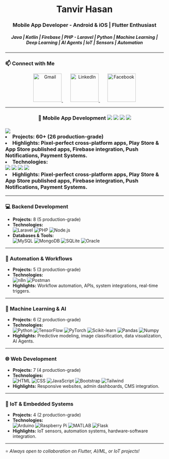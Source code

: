 <h1 align="center">Tanvir Hasan</h1> <h3 align="center">Mobile App Developer - Android & iOS | Flutter Enthusiast </h3> <h5 align="center">Java | Kotlin | Firebase | PHP - Laravel | Python | Machine Learning | Deep Learning | AI Agents | IoT | Sensors | Automation </h5> 

--- 



### 📫 Connect with Me 
<p align="center"> <a href="mailto:tanvirhasanemn@gmail.com"> <img src="https://img.icons8.com/fluency/48/gmail-new.png" alt="Gmail" height="90"/> </a> &nbsp;&nbsp;&nbsp;&nbsp;&nbsp; <a href="https://www.linkedin.com/in/tanvirhasanemn/"> <img src="https://img.icons8.com/color/48/linkedin.png" alt="LinkedIn" height="90"/> </a> &nbsp;&nbsp;&nbsp;&nbsp;&nbsp; <a href="https://www.facebook.com/tanvirhasan.emn/"> <img src="https://img.icons8.com/color/48/facebook-new.png" alt="Facebook" height="90"/> </a> </p>


---

<!-- Example: Mobile App Development -->
<h3 align="center">📱 Mobile App Development  
    <img src="https://img.shields.io/badge/-Flutter-02569B?logo=flutter&logoColor=white">
    <img src="https://img.shields.io/badge/-Kotlin-7F52FF?logo=kotlin&logoColor=white">
    <img src="https://img.shields.io/badge/-Java-007396?logo=java&logoColor=white">
    <img src="https://img.shields.io/badge/-Swift-FA7343?logo=swift&logoColor=white">
  </h3>


   <h3> <img src="https://img.shields.io/badge/-Flutter-02569B?logo=flutter&logoColor=white"</h3>
  <li><strong>Projects:</strong> 60+ (26 production-grade)</li>
  <li><strong>Highlights:</strong> Pixel-perfect cross-platform apps, Play Store & App Store published apps, Firebase integration, Push Notifications, Payment Systems.</li>
  <li><strong>Technologies:</strong><br>
    <img src="https://img.shields.io/badge/-Flutter-02569B?logo=flutter&logoColor=white">
    <img src="https://img.shields.io/badge/-Kotlin-7F52FF?logo=kotlin&logoColor=white">
    <img src="https://img.shields.io/badge/-Java-007396?logo=java&logoColor=white">
    <img src="https://img.shields.io/badge/-Swift-FA7343?logo=swift&logoColor=white">
  </li>
  <li><strong>Highlights:</strong> Pixel-perfect cross-platform apps, Play Store & App Store published apps, Firebase integration, Push Notifications, Payment Systems.</li>



---



### 💻 Backend Development  
- **Projects:** 8 (5 production-grade)  
- **Technologies:**  
  ![Laravel](https://img.shields.io/badge/-Laravel-FF2D20?logo=laravel&logoColor=white) 
  ![PHP](https://img.shields.io/badge/-PHP-777BB4?logo=php&logoColor=white) 
  ![Node.js](https://img.shields.io/badge/-Node.js-339933?logo=node.js&logoColor=white)  
- **Databases & Tools:**  
  ![MySQL](https://img.shields.io/badge/-MySQL-4479A1?logo=mysql&logoColor=white) 
  ![MongoDB](https://img.shields.io/badge/-MongoDB-47A248?logo=mongodb&logoColor=white) 
  ![SQLite](https://img.shields.io/badge/-SQLite-003B57?logo=sqlite&logoColor=white) 
  ![Oracle](https://img.shields.io/badge/-Oracle-F80000?logo=oracle&logoColor=white)  

---

### 🤖 Automation & Workflows  
- **Projects:** 5 (3 production-grade)  
- **Technologies:**  
  ![n8n](https://img.shields.io/badge/-n8n-EA4B8B?logo=n8n&logoColor=white) 
  ![Postman](https://img.shields.io/badge/-Postman-FF6C37?logo=postman&logoColor=white)  
- **Highlights:** Workflow automation, APIs, system integrations, real-time triggers.  

---

### 🧠 Machine Learning & AI  
- **Projects:** 6 (2 production-grade)  
- **Technologies:**  
  ![Python](https://img.shields.io/badge/-Python-3776AB?logo=python&logoColor=white) 
  ![TensorFlow](https://img.shields.io/badge/-TensorFlow-FF6F00?logo=tensorflow&logoColor=white) 
  ![PyTorch](https://img.shields.io/badge/-PyTorch-EE4C2C?logo=pytorch&logoColor=white) 
  ![Scikit-learn](https://img.shields.io/badge/-Scikit--learn-F7931E?logo=scikit-learn&logoColor=white) 
  ![Pandas](https://img.shields.io/badge/-Pandas-150458?logo=pandas&logoColor=white) 
  ![Numpy](https://img.shields.io/badge/-NumPy-013243?logo=numpy&logoColor=white)  
- **Highlights:** Predictive modeling, image classification, data visualization, AI Agents.  

---

### 🌐 Web Development  
- **Projects:** 7 (4 production-grade)  
- **Technologies:**  
  ![HTML](https://img.shields.io/badge/-HTML5-E34F26?logo=html5&logoColor=white) 
  ![CSS](https://img.shields.io/badge/-CSS3-1572B6?logo=css3&logoColor=white) 
  ![JavaScript](https://img.shields.io/badge/-JavaScript-F7DF1E?logo=javascript&logoColor=black) 
  ![Bootstrap](https://img.shields.io/badge/-Bootstrap-7952B3?logo=bootstrap&logoColor=white) 
  ![Tailwind](https://img.shields.io/badge/-TailwindCSS-06B6D4?logo=tailwind-css&logoColor=white)  
- **Highlights:** Responsive websites, admin dashboards, CMS integration.  

---

### 🔌 IoT & Embedded Systems  
- **Projects:** 4 (2 production-grade)  
- **Technologies:**  
  ![Arduino](https://img.shields.io/badge/-Arduino-00979D?logo=arduino&logoColor=white) 
  ![Raspberry Pi](https://img.shields.io/badge/-RaspberryPi-A22846?logo=raspberry-pi&logoColor=white) 
  ![MATLAB](https://img.shields.io/badge/-MATLAB-FF8000?logo=mathworks&logoColor=white) 
  ![Flask](https://img.shields.io/badge/-Flask-000000?logo=flask&logoColor=white)  
- **Highlights:** IoT sensors, automation systems, hardware-software integration.  

---

⭐ *Always open to collaboration on Flutter, AI/ML, or IoT projects!* 
